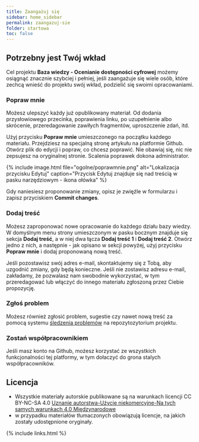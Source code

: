 ```yaml
---
title: Zaangażuj się
sidebar: home_sidebar
permalink: zaangazuj-sie
folder: startowa
toc: false
---
```


## Potrzebny jest Twój wkład
Cel projektu **Baza wiedzy - Ocenianie dostępności cyfrowej** możemy osiągnąć znacznie szybciej i pełniej, jeśli zaangażuje się wiele osób, które zechcą wnieść do projektu swój wkład, podzielić się swoimi opracowaniami.

### Popraw mnie
Możesz ulepszyć każdy już opublikowany materiał. Od dodania przysłowiowego przecinka, poprawienia linku, po uzupełnienie albo skrócenie, przeredagowanie zawiłych fragmentów, uproszczenie zdań, itd.

Użyj  przycisku **Popraw mnie** umieszczonego na początku każdego materiału. Przejdziesz na specjalną stronę artykułu na platformie Github. Otwórz plik do edycji i popraw, co chcesz poprawić. Nie obawiaj się, nic nie zepsujesz na oryginalnej stronie. Scalenia poprawek dokona administrator.

{% include image.html file="ogolne/poprawmnie.png" alt="Lokalizacja przycisku Edytuj" caption="Przycisk Edytuj znajduje się nad treścią w pasku narzędziowym - ikona ołówka" %}

Gdy naniesiesz proponowanie zmiany, opisz je zwięźle w formularzu i zapisz przyciskiem **Commit changes**.

### Dodaj treść
Możesz zaproponować nowe opracowanie do każdego działu bazy wiedzy. W domyślnym menu strony umieszczonym w&nbsp;pasku bocznym znajduje się sekcja **Dodaj treść**, a w niej dwa łącza **Dodaj treść 1** i **Dodaj treść 2**. Otwórz jedno z nich, a następnie - jak opisano w sekcji powyżej, użyj przycisku **Popraw mnie** i dodaj proponowaną nową treść.

Jeśli pozostawisz swój adres e-mail, skontaktujemy się z Tobą, aby uzgodnić zmiany, gdy będą konieczne. Jeśli nie zostawisz adresu e-mail, zakładamy, że pozwalasz nam swobodnie wykorzystać, w tym przeredagować lub włączyć do innego materiału zgłoszoną przez Ciebie propozycję.

### Zgłoś problem
Możesz również zgłosić problem, sugestie czy nawet nową treść za pomocą systemu [śledzenia problemów](https://github.com/lepszyweb/wcag-testy/issues) na repozytozytorium projektu.


### Zostań współpracownikiem
Jeśli masz konto na Github, możesz korzystać ze wszystkich funkcjonalności tej platformy, w tym dołaczyć do grona stalych współpracowników.

## Licencja
- Wszystkie materiały autorskie publikowane są na warunkach licencji CC BY-NC-SA 4.0
[Uznanie autorstwa-Użycie niekomercyjne-Na tych samych warunkach 4.0 Międzynarodowe](https://creativecommons.org/licenses/by-nc-sa/4.0/deed.pl)
- w przypadku materiałów tłumaczonych obowiązują licencje, na jakich zostały udostępnione oryginały.


{% include links.html %}
